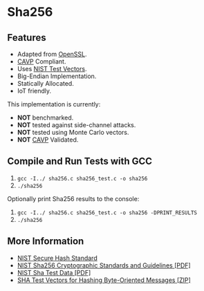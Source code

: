 
# Sha256

## Features

- Adapted from [OpenSSL](https://github.com/openssl/openssl).
- [CAVP](https://csrc.nist.gov/Projects/cryptographic-algorithm-validation-program) Compliant.
- Uses [NIST Test Vectors](https://csrc.nist.gov/Projects/cryptographic-algorithm-validation-program/Secure-Hashing).
- Big-Endian Implementation.
- Statically Allocated.
- IoT friendly.

This implementation is currently:

- **NOT** benchmarked.
- **NOT** tested against side-channel attacks.
- **NOT** tested using Monte Carlo vectors.
- **NOT** [CAVP](https://csrc.nist.gov/Projects/cryptographic-algorithm-validation-program) Validated.

## Compile and Run Tests with GCC

1) `gcc -I../ sha256.c sha256_test.c -o sha256`
2) `./sha256`

Optionally print Sha256 results to the console:

1) `gcc -I../ sha256.c sha256_test.c -o sha256 -DPRINT_RESULTS`
2) `./sha256`

## More Information

- [NIST Secure Hash Standard](https://csrc.nist.gov/publications/detail/fips/180/4/final)
- [NIST Sha256 Cryptographic Standards and Guidelines [PDF]](https://csrc.nist.gov/CSRC/media/Projects/Cryptographic-Standards-and-Guidelines/documents/examples/SHA256.pdf)
- [NIST Sha Test Data [PDF]](https://csrc.nist.gov/CSRC/media/Projects/Cryptographic-Standards-and-Guidelines/documents/examples/SHA2_Additional.pdf)
- [SHA Test Vectors for Hashing Byte-Oriented Messages [ZIP]](https://csrc.nist.gov/CSRC/media/Projects/Cryptographic-Algorithm-Validation-Program/documents/shs/shabytetestvectors.zip)
